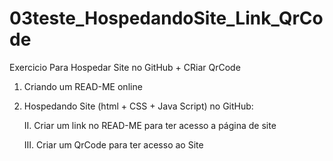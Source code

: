 # 03teste_HospedandoSite_Link_QrCode
Exercicio Para Hospedar Site no GitHub + CRiar QrCode

1.  Criando um READ-ME online

2.	Hospedando Site (html + CSS + Java Script) no GitHub:

    II.	Criar um link no READ-ME para ter acesso a página de site

    III.	Criar um QrCode para ter acesso ao Site
